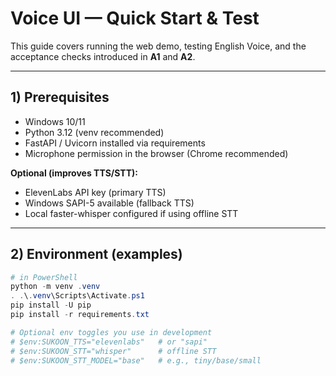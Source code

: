 # Voice UI — Quick Start & Test

This guide covers running the web demo, testing English Voice, and the acceptance checks introduced in **A1** and **A2**.

---

## 1) Prerequisites

- Windows 10/11
- Python 3.12 (venv recommended)
- FastAPI / Uvicorn installed via requirements
- Microphone permission in the browser (Chrome recommended)

**Optional (improves TTS/STT):**
- ElevenLabs API key (primary TTS)
- Windows SAPI-5 available (fallback TTS)
- Local faster-whisper configured if using offline STT

---

## 2) Environment (examples)

```powershell
# in PowerShell
python -m venv .venv
. .\.venv\Scripts\Activate.ps1
pip install -U pip
pip install -r requirements.txt

# Optional env toggles you use in development
# $env:SUKOON_TTS="elevenlabs"   # or "sapi"
# $env:SUKOON_STT="whisper"      # offline STT
# $env:SUKOON_STT_MODEL="base"   # e.g., tiny/base/small
